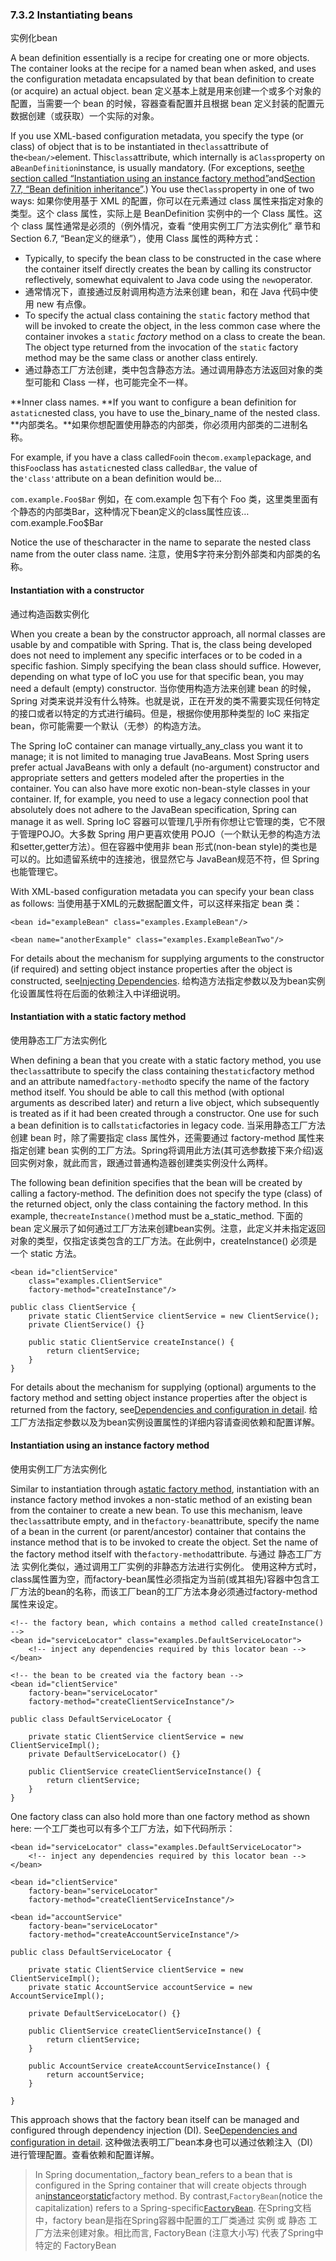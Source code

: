 ### 7.3.2 Instantiating beans
实例化bean

A bean definition essentially is a recipe for creating one or more objects. The container looks at the recipe for a named bean when asked, and uses the configuration metadata encapsulated by that bean definition to create \(or acquire\) an actual object.
bean 定义基本上就是用来创建一个或多个对象的配置，当需要一个 bean 的时候，容器查看配置并且根据 bean 定义封装的配置元数据创建（或获取）一个实际的对象。

If you use XML-based configuration metadata, you specify the type \(or class\) of object that is to be instantiated in the`class`attribute of the`<bean/>`element. This`class`attribute, which internally is a`Class`property on a`BeanDefinition`instance, is usually mandatory. \(For exceptions, see[the section called “Instantiation using an instance factory method”](https://docs.spring.io/spring/docs/current/spring-framework-reference/htmlsingle/#beans-factory-class-instance-factory-method)and[Section 7.7, “Bean definition inheritance”](https://docs.spring.io/spring/docs/current/spring-framework-reference/htmlsingle/#beans-child-bean-definitions).\) You use the`Class`property in one of two ways:
如果你使用基于 XML 的配置，你可以在<bean/>元素通过 class 属性来指定对象的类型。这个 class 属性，实际上是 BeanDefinition 实例中的一个 Class 属性。这个 class 属性通常是必须的（例外情况，查看 “使用实例工厂方法实例化” 章节和 Section 6.7, “Bean定义的继承”），使用 Class 属性的两种方式：

* Typically, to specify the bean class to be constructed in the case where the container itself directly creates the bean by calling its constructor reflectively, somewhat equivalent to Java code using the `new`operator.
* 通常情况下，直接通过反射调用构造方法来创建 bean，和在 Java 代码中使用 new 有点像。
* To specify the actual class containing the `static` factory method that will be invoked to create the object, in the less common case where the container invokes a  `static` _factory_ method on a class to create the bean. The object type returned from the invocation of the `static` factory method may be the same class or another class entirely.
* 通过静态工厂方法创建，类中包含静态方法。通过调用静态方法返回对象的类型可能和 Class 一样，也可能完全不一样。

**Inner class names. **If you want to configure a bean definition for a`static`nested class, you have to use the\_binary\_name of the nested class.
**内部类名。**如果你想配置使用静态的内部类，你必须用内部类的二进制名称。

For example, if you have a class called`Foo`in the`com.example`package, and this`Foo`class has a`static`nested class called`Bar`, the value of the`'class'`attribute on a bean definition would be…​

`com.example.Foo$Bar`
例如，在 com.example 包下有个 Foo 类，这里类里面有个静态的内部类Bar，这种情况下bean定义的class属性应该…com.example.Foo$Bar 

Notice the use of the`$`character in the name to separate the nested class name from the outer class name.
注意，使用$字符来分割外部类和内部类的名称。

#### Instantiation with a constructor
通过构造函数实例化

When you create a bean by the constructor approach, all normal classes are usable by and compatible with Spring. That is, the class being developed does not need to implement any specific interfaces or to be coded in a specific fashion. Simply specifying the bean class should suffice. However, depending on what type of IoC you use for that specific bean, you may need a default \(empty\) constructor.
当你使用构造方法来创建 bean 的时候，Spring 对类来说并没有什么特殊。也就是说，正在开发的类不需要实现任何特定的接口或者以特定的方式进行编码。但是，根据你使用那种类型的 IoC 来指定 bean，你可能需要一个默认（无参）的构造方法。

The Spring IoC container can manage virtually\_any\_class you want it to manage; it is not limited to managing true JavaBeans. Most Spring users prefer actual JavaBeans with only a default \(no-argument\) constructor and appropriate setters and getters modeled after the properties in the container. You can also have more exotic non-bean-style classes in your container. If, for example, you need to use a legacy connection pool that absolutely does not adhere to the JavaBean specification, Spring can manage it as well.
Spring IoC 容器可以管理几乎所有你想让它管理的类，它不限于管理POJO。大多数 Spring 用户更喜欢使用 POJO（一个默认无参的构造方法和setter,getter方法）。但在容器中使用非 bean 形式(non-bean style)的类也是可以的。比如遗留系统中的连接池，很显然它与 JavaBean规范不符，但 Spring 也能管理它。

With XML-based configuration metadata you can specify your bean class as follows:
当使用基于XML的元数据配置文件，可以这样来指定 bean 类：

```
<bean id="exampleBean" class="examples.ExampleBean"/>

<bean name="anotherExample" class="examples.ExampleBeanTwo"/>
```

For details about the mechanism for supplying arguments to the constructor \(if required\) and setting object instance properties after the object is constructed, see[Injecting Dependencies](https://docs.spring.io/spring/docs/current/spring-framework-reference/htmlsingle/#beans-factory-collaborators).
给构造方法指定参数以及为bean实例化设置属性将在后面的依赖注入中详细说明。

#### Instantiation with a static factory method
使用静态工厂方法实例化

When defining a bean that you create with a static factory method, you use the`class`attribute to specify the class containing the`static`factory method and an attribute named`factory-method`to specify the name of the factory method itself. You should be able to call this method \(with optional arguments as described later\) and return a live object, which subsequently is treated as if it had been created through a constructor. One use for such a bean definition is to call`static`factories in legacy code.
当采用静态工厂方法创建 bean 时，除了需要指定 class 属性外，还需要通过 factory-method 属性来指定创建 bean 实例的工厂方法。Spring将调用此方法(其可选参数接下来介绍)返回实例对象，就此而言，跟通过普通构造器创建类实例没什么两样。

The following bean definition specifies that the bean will be created by calling a factory-method. The definition does not specify the type \(class\) of the returned object, only the class containing the factory method. In this example, the`createInstance()`method must be a\_static\_method.
下面的 bean 定义展示了如何通过工厂方法来创建bean实例。注意，此定义并未指定返回对象的类型，仅指定该类包含的工厂方法。在此例中，createInstance() 必须是一个 static 方法。

```
<bean id="clientService"
    class="examples.ClientService"
    factory-method="createInstance"/>
```

```
public class ClientService {
    private static ClientService clientService = new ClientService();
    private ClientService() {}

    public static ClientService createInstance() {
        return clientService;
    }
}
```

For details about the mechanism for supplying \(optional\) arguments to the factory method and setting object instance properties after the object is returned from the factory, see[Dependencies and configuration in detail](https://docs.spring.io/spring/docs/current/spring-framework-reference/htmlsingle/#beans-factory-properties-detailed).
给工厂方法指定参数以及为bean实例设置属性的详细内容请查阅依赖和配置详解。

#### Instantiation using an instance factory method
使用实例工厂方法实例化

Similar to instantiation through a[static factory method](https://docs.spring.io/spring/docs/current/spring-framework-reference/htmlsingle/#beans-factory-class-static-factory-method), instantiation with an instance factory method invokes a non-static method of an existing bean from the container to create a new bean. To use this mechanism, leave the`class`attribute empty, and in the`factory-bean`attribute, specify the name of a bean in the current \(or parent/ancestor\) container that contains the instance method that is to be invoked to create the object. Set the name of the factory method itself with the`factory-method`attribute.
与通过 静态工厂方法 实例化类似，通过调用工厂实例的非静态方法进行实例化。 使用这种方式时，class属性置为空，而factory-bean属性必须指定为当前(或其祖先)容器中包含工厂方法的bean的名称，而该工厂bean的工厂方法本身必须通过factory-method属性来设定。

```
<!-- the factory bean, which contains a method called createInstance() -->
<bean id="serviceLocator" class="examples.DefaultServiceLocator">
    <!-- inject any dependencies required by this locator bean -->
</bean>

<!-- the bean to be created via the factory bean -->
<bean id="clientService"
    factory-bean="serviceLocator"
    factory-method="createClientServiceInstance"/>
```

```
public class DefaultServiceLocator {

    private static ClientService clientService = new ClientServiceImpl();
    private DefaultServiceLocator() {}

    public ClientService createClientServiceInstance() {
        return clientService;
    }
}
```

One factory class can also hold more than one factory method as shown here:
一个工厂类也可以有多个工厂方法，如下代码所示：

```
<bean id="serviceLocator" class="examples.DefaultServiceLocator">
    <!-- inject any dependencies required by this locator bean -->
</bean>

<bean id="clientService"
    factory-bean="serviceLocator"
    factory-method="createClientServiceInstance"/>

<bean id="accountService"
    factory-bean="serviceLocator"
    factory-method="createAccountServiceInstance"/>
```

```
public class DefaultServiceLocator {

    private static ClientService clientService = new ClientServiceImpl();
    private static AccountService accountService = new AccountServiceImpl();

    private DefaultServiceLocator() {}

    public ClientService createClientServiceInstance() {
        return clientService;
    }

    public AccountService createAccountServiceInstance() {
        return accountService;
    }

}
```

This approach shows that the factory bean itself can be managed and configured through dependency injection \(DI\). See[Dependencies and configuration in detail](https://docs.spring.io/spring/docs/current/spring-framework-reference/htmlsingle/#beans-factory-properties-detailed).
这种做法表明工厂bean本身也可以通过依赖注入（DI）进行管理配置。查看依赖和配置详解。

> In Spring documentation,\_factory bean\_refers to a bean that is configured in the Spring container that will create objects through an[instance](https://docs.spring.io/spring/docs/current/spring-framework-reference/htmlsingle/#beans-factory-class-instance-factory-method)or[static](https://docs.spring.io/spring/docs/current/spring-framework-reference/htmlsingle/#beans-factory-class-static-factory-method)factory method. By contrast,`FactoryBean`\(notice the capitalization\) refers to a Spring-specific[`FactoryBean`](https://docs.spring.io/spring/docs/current/spring-framework-reference/htmlsingle/#beans-factory-extension-factorybean).
在Spring文档中，factory bean是指在Spring容器中配置的工厂类通过 实例 或 静态 工厂方法来创建对象。相比而言, FactoryBean (注意大小写) 代表了Spring中特定的 FactoryBean



